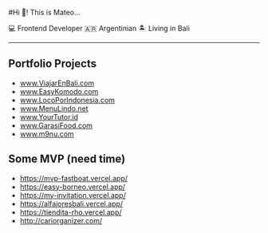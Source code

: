 #Hi 👋! This is Mateo... 

💻 Frontend Developer
🇦🇷 Argentinian 
🏝️ Living in Bali


- - - - - - - - - - 

## Portfolio Projects

  - www.ViajarEnBali.com
  - www.EasyKomodo.com 
  - www.LocoPorIndonesia.com
  - www.MenuLindo.net
  - www.YourTutor.id
  - www.GarasiFood.com
  - www.m9nu.com
  
## Some MVP (need time)
- https://mvp-fastboat.vercel.app/
- https://easy-borneo.vercel.app/
- https://my-invitation.vercel.app/
- https://alfajoresbali.vercel.app/
- https://tiendita-rho.vercel.app/
- http://cariorganizer.com/
